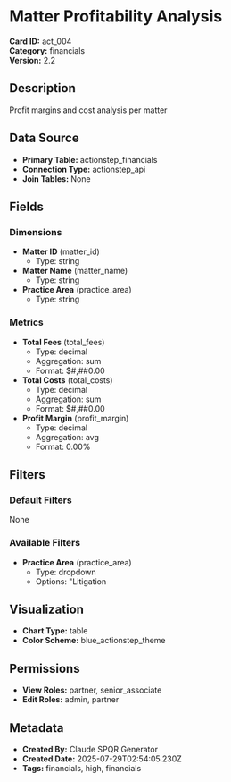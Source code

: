 # Matter Profitability Analysis

**Card ID:** act_004  
**Category:** financials  
**Version:** 2.2  

## Description
Profit margins and cost analysis per matter

## Data Source
- **Primary Table:** actionstep_financials
- **Connection Type:** actionstep_api
- **Join Tables:** None

## Fields

### Dimensions
- **Matter ID** (matter_id)
  - Type: string
- **Matter Name** (matter_name)
  - Type: string
- **Practice Area** (practice_area)
  - Type: string

### Metrics
- **Total Fees** (total_fees)
  - Type: decimal
  - Aggregation: sum
  - Format: $#,##0.00
- **Total Costs** (total_costs)
  - Type: decimal
  - Aggregation: sum
  - Format: $#,##0.00
- **Profit Margin** (profit_margin)
  - Type: decimal
  - Aggregation: avg
  - Format: 0.00%

## Filters

### Default Filters
None

### Available Filters
- **Practice Area** (practice_area)
  - Type: dropdown
  - Options: "Litigation

## Visualization
- **Chart Type:** table
- **Color Scheme:** blue_actionstep_theme

## Permissions
- **View Roles:** partner, senior_associate
- **Edit Roles:** admin, partner

## Metadata
- **Created By:** Claude SPQR Generator
- **Created Date:** 2025-07-29T02:54:05.230Z
- **Tags:** financials, high, financials
